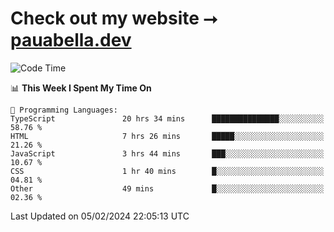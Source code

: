 # Check out my website ⭢ [pauabella.dev](https://pauabella.dev)

<!--START_SECTION:waka-->
![Code Time](http://img.shields.io/badge/Code%20Time-2%2C960%20hrs%2039%20mins-blue)

📊 **This Week I Spent My Time On** 

```text
💬 Programming Languages: 
TypeScript               20 hrs 34 mins      ███████████████░░░░░░░░░░   58.76 % 
HTML                     7 hrs 26 mins       █████░░░░░░░░░░░░░░░░░░░░   21.26 % 
JavaScript               3 hrs 44 mins       ███░░░░░░░░░░░░░░░░░░░░░░   10.67 % 
CSS                      1 hr 40 mins        █░░░░░░░░░░░░░░░░░░░░░░░░   04.81 % 
Other                    49 mins             █░░░░░░░░░░░░░░░░░░░░░░░░   02.36 % 
```


 Last Updated on 05/02/2024 22:05:13 UTC
<!--END_SECTION:waka-->
